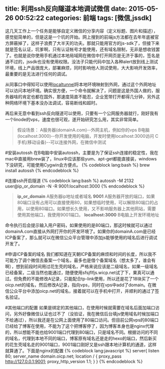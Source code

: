 title: 利用ssh反向隧道本地调试微信
date: 2015-05-26 00:52:22
categories: 前端
tags: [微信,jssdk]
---
这几天工作上一个任务是能够自定义微信的分享内容（定义标题、图片和描述），感觉挺简单的，但是这是一个坑的开始。网上搜到的前端js方法都在去年年底被官方屏蔽掉了，这样子浪费了大半天的功夫。那就只能用官方的js-sdk了，但接下来就是签名认证，坑爹啊，只有认证帐号才能使用，还有域名限制，无非是想收钱罢了。也就是说你使用手机通过本地局域网在微信中打开网页是无济于事的，签名是通不过的，jssdk也没有使用权限。没法子只能代码中加入各种alert放到线上测试环境，线上产品很庞大，部署麻烦，同时影响他人测试使用，大大影响开发效率，最重要的是无法进行任何的调试。

从同事口中得知可以使用[localtunnel](https://github.com/progrium/localtunnel)将本地环境映射到外网，通过这个外网地址可以访问本地环境。确实很方便，一个命令就解决了，问题是这是外国人做的，服务器啥的肯定也都在国外，那速度简直不能忍，企业宽带打开都得几分钟，另外这种网络环境下基本没办法调试，容易断线和超时。

再后来无意中看到ssh反向隧道可以使用，只要有一个公网服务器就行，刚好我有一个linode的vps，速度也很可观，遂开始研究怎么用，其实非常简单。

>假设场景：
A服务器(domainA.com)--外网主机，例如你的vps
B电脑(localhost:3000)--你开发使用的电脑，开发时使用localhost:3000访问
C手机(移动设备)--可以连接外网，在微信中测试

#安装autossh
在B电脑中安装autossh，主要是为了保证ssh连接的稳定性，我在mac中直接用brew装了，linux中应该那些yum、apt-get都能直接装，windows下没研究，可能使用Cygwin会方便点。
{% codeblock lang:bash %}
brew install autossh
{% endcodeblock %}

#连接ssh开启隧道
{% codeblock lang:bash %}
autossh -M 2132 user@ip_or_domain -N -R 9001:localhost:3000
{% endcodeblock %}

><b>ip_or_domain</b>
A服务器ip地址或者域名
<b>9001</b>
A服务器开放的端口，如果80端口没有占用可以直接使用80，如果想临时使用，可以解除80端口的占用，以使用80端口。如果想长久使用，又不影响服务器上其他网站，需要使用其他端口，我使用9001端口。
<b>localhost:3000</b>
B电脑上开发环境地址

命令执行后会提示输入用户密码，如果使用的是80端口，那这时候就可以通过domainA.com直接从外网打开你的开发环境了。如果你的domainA.com是已经ICP备案了，那么就可以在微信公众平台管理中添加js能够使用的域名后进行调试开发了。

#申请ICP备案的域名
我们都知道在天朝ICP备案的麻烦和时间的长度，所以我不可能为了调个微信去备案一个域名，最多也是借个备案域名（想太多了，谁会有啊），想到前段时间用过花生壳的域名，严格来说应该是二级域名，如果一级域名已经备案，二级当然也能通过，随便使用sfsjflfjs.wicp.net试了下，果真可以通过。但免费的不能修改A记录，只能配合tp-link使用，所以还是花了18块买了一个oicp.net的域名，然后修改A记录，指向vps，同时在vps中add了domain。在微信公众平台中添加oicp.net的域名，接着就可以在手机中打开，并顺利的通过了签名验证。

#其他端口的配置
如果是绑定的其他端口，在使用时候就需要在域名后面加端口访问，另外好像微信认证也过不了（没验证，我在微信后台填js使用域名时候加端口不给通过），所以我还是在公网上面使用了80端口访问。但目前公网vps的80端口已经给了博客在使用，不能为了这个把博客停了，因为博客本身也是nginx代理的，所以想能不能也给9001端口代理到80端口，只是域名不同。根据访问的不同的域名，代理到本地不同的端口，博客原有域名还是走的hexo的端口，然后新买的花生壳域名走的9001端口，9001端口刚好又是ssh跟本地计算机的通道，这样就算通了。下面是nginx的配置
{% codeblock lang:javascript %}
server{
    listen 80;
    server_name domain.oicp.net;
    location / {
       proxy_pass http://127.0.0.1:9001;
       proxy_http_version 1.1;
    }
}
{% endcodeblock %}
